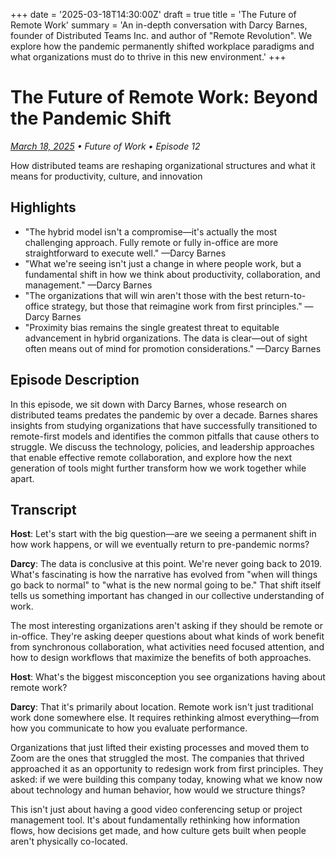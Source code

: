 +++
date = '2025-03-18T14:30:00Z'
draft = true
title = 'The Future of Remote Work'
summary = 'An in-depth conversation with Darcy Barnes, founder of Distributed Teams Inc. and author of "Remote Revolution". We explore how the pandemic permanently shifted workplace paradigms and what organizations must do to thrive in this new environment.'
+++
# The Future of Remote Work: Beyond the Pandemic Shift

*[March 18, 2025](https://edgist.com/remote-work-future) • Future of Work • Episode 12*

How distributed teams are reshaping organizational structures and what it means for productivity, culture, and innovation

## Highlights

- "The hybrid model isn't a compromise—it's actually the most challenging approach. Fully remote or fully in-office are more straightforward to execute well." —Darcy Barnes
- "What we're seeing isn't just a change in where people work, but a fundamental shift in how we think about productivity, collaboration, and management." —Darcy Barnes
- "The organizations that will win aren't those with the best return-to-office strategy, but those that reimagine work from first principles." —Darcy Barnes
- "Proximity bias remains the single greatest threat to equitable advancement in hybrid organizations. The data is clear—out of sight often means out of mind for promotion considerations." —Darcy Barnes

## Episode Description

In this episode, we sit down with Darcy Barnes, whose research on distributed teams predates the pandemic by over a decade. Barnes shares insights from studying organizations that have successfully transitioned to remote-first models and identifies the common pitfalls that cause others to struggle. We discuss the technology, policies, and leadership approaches that enable effective remote collaboration, and explore how the next generation of tools might further transform how we work together while apart.

## Transcript

**Host**: Let's start with the big question—are we seeing a permanent shift in how work happens, or will we eventually return to pre-pandemic norms?

**Darcy**: The data is conclusive at this point. We're never going back to 2019. What's fascinating is how the narrative has evolved from "when will things go back to normal" to "what is the new normal going to be." That shift itself tells us something important has changed in our collective understanding of work.

The most interesting organizations aren't asking if they should be remote or in-office. They're asking deeper questions about what kinds of work benefit from synchronous collaboration, what activities need focused attention, and how to design workflows that maximize the benefits of both approaches.

**Host**: What's the biggest misconception you see organizations having about remote work?

**Darcy**: That it's primarily about location. Remote work isn't just traditional work done somewhere else. It requires rethinking almost everything—from how you communicate to how you evaluate performance.

Organizations that just lifted their existing processes and moved them to Zoom are the ones that struggled the most. The companies that thrived approached it as an opportunity to redesign work from first principles. They asked: if we were building this company today, knowing what we know now about technology and human behavior, how would we structure things?

This isn't just about having a good video conferencing setup or project management tool. It's about fundamentally rethinking how information flows, how decisions get made, and how culture gets built when people aren't physically co-located.